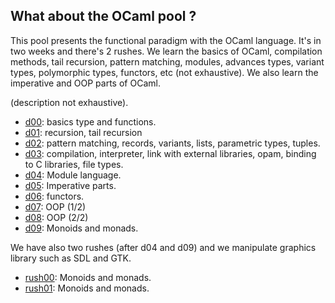 ## What about the OCaml pool ?

This pool presents the functional paradigm with the OCaml language. It's in two
weeks and there's 2 rushes. We learn the basics of OCaml, compilation methods,
tail recursion, pattern matching, modules, advances types, variant types,
polymorphic types, functors, etc (not exhaustive).
We also learn the imperative and OOP parts of OCaml.

(description not exhaustive).
* [d00](https://github.com/lgiacalo/ocaml/tree/master/day00): basics type and functions.
* [d01](https://github.com/lgiacalo/ocaml/tree/master/day01): recursion, tail recursion
* [d02](https://github.com/lgiacalo/ocaml/tree/master/day02): pattern matching, records, variants, lists, parametric types, tuples.
* [d03](https://github.com/lgiacalo/ocaml/tree/master/day03): compilation, interpreter, link with external libraries, opam, binding to
  C libraries, file types.
* [d04](https://github.com/lgiacalo/ocaml/tree/master/day04): Module language.
* [d05](https://github.com/lgiacalo/ocaml/tree/master/day05): Imperative parts.
* [d06](https://github.com/lgiacalo/ocaml/tree/master/day06): functors.
* [d07](https://github.com/lgiacalo/ocaml/tree/master/day07): OOP (1/2)
* [d08](https://github.com/lgiacalo/ocaml/tree/master/day08): OOP (2/2)
* [d09](https://github.com/lgiacalo/ocaml/tree/master/day09): Monoids and monads.

We have also two rushes (after d04 and d09) and we manipulate graphics library
such as SDL and GTK.

* [rush00](https://github.com/lgiacalo/ocaml/tree/master/rush00): Monoids and monads.
* [rush01](https://github.com/lgiacalo/ocaml/tree/master/rush01): Monoids and monads.
